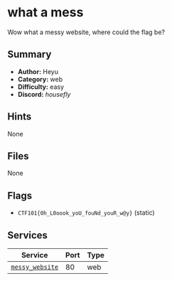 # what a mess
Wow what a messy website, where could the flag be?

## Summary
- **Author:** Heyu
- **Category:** web
- **Difficulty:** easy
- **Discord:** _housefly_

## Hints
None

## Files
None

## Flags
- `CTF101{0h_L0oook_yoU_fouNd_youR_w@y}` (static)

## Services
| Service | Port | Type |
| ------- | ---- | ---- |
| [`messy_website`](service\service) | 80 | web |
